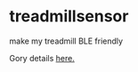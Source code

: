 # treadmillsensor
make my treadmill BLE friendly

Gory details [here.](https://hackaday.io/project/186684-adding-ble-to-a-dumb-treadmill)
